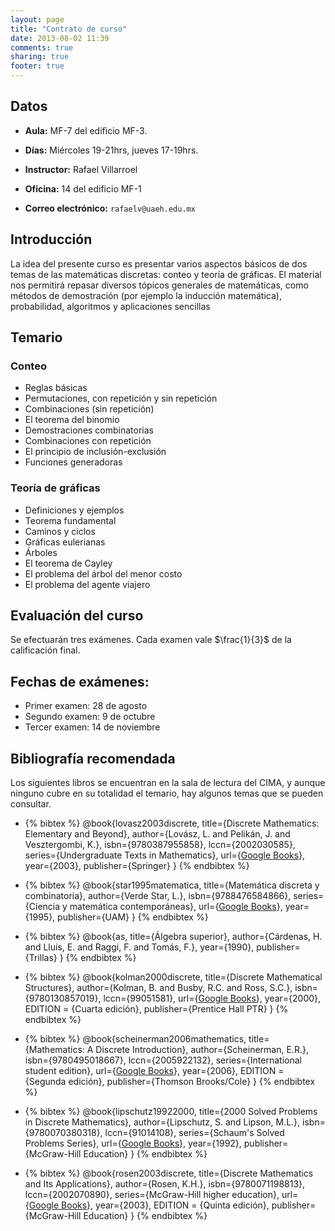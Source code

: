```yaml
---
layout: page
title: "Contrato de curso"
date: 2013-08-02 11:39
comments: true
sharing: true
footer: true
---
```


## Datos ##

-   **Aula:** MF-7 del edificio MF-3.

-   **Días:** Miércoles 19-21hrs, jueves 17-19hrs.

-   **Instructor:** Rafael Villarroel

-   **Oficina:** 14 del edificio MF-1

-   **Correo electrónico:** `rafaelv@uaeh.edu.mx`

## Introducción ##

La idea del presente curso es presentar varios aspectos básicos de dos
temas de las matemáticas discretas: conteo y teoría de
gráficas. El material nos permitirá repasar diversos tópicos generales
de matemáticas, como métodos de demostración (por ejemplo la inducción
matemática), probabilidad, algoritmos y aplicaciones sencillas

## Temario ##

### Conteo ###

-   Reglas básicas
-   Permutaciones, con repetición y sin repetición
-   Combinaciones (sin repetición)
-   El teorema del binomio
-   Demostraciones combinatorias
-   Combinaciones con repetición
-   El principio de inclusión-exclusión
-   Funciones generadoras

### Teoría de gráficas ###

-   Definiciones y ejemplos
-   Teorema fundamental
-   Caminos y ciclos
-   Gráficas eulerianas
-   Árboles
-   El teorema de Cayley
-   El problema del árbol del menor costo
-   El problema del agente viajero

## Evaluación del curso ##

Se efectuarán tres exámenes. Cada examen vale $\frac{1}{3}$ de la calificación final.

## Fechas de exámenes: ##

-   Primer examen: 28 de agosto
-   Segundo examen: 9 de octubre
-   Tercer examen: 14 de noviembre

## Bibliografía recomendada ##

Los siguientes libros se encuentran en la sala de lectura del CIMA, y
aunque ninguno cubre en su totalidad el temario, hay algunos temas que
se pueden consultar.

- {% bibtex %}
@book{lovasz2003discrete,
  title={Discrete Mathematics: Elementary and Beyond},
  author={Lovász, L. and Pelikán, J. and Vesztergombi, K.},
  isbn={9780387955858},
  lccn={2002030585},
  series={Undergraduate Texts in Mathematics},
  url={[Google Books](http://books.google.com.mx/books?id=rzwn7g0PCooC)},
  year={2003},
  publisher={Springer}
}
{% endbibtex %}

- {% bibtex %}
@book{star1995matematica,
  title={Matemática discreta y combinatoria},
  author={Verde Star, L.},
  isbn={9788476584866},
  series={Ciencia y matemática contemporáneas},
  url={[Google Books](http://books.google.com.mx/books?id=oQCx4wEbXtoC)},
  year={1995},
  publisher={UAM}
}
{% endbibtex %}

- {% bibtex %}
@book{as,
  title={Álgebra superior},
  author={Cárdenas, H. and Lluis, E. and Raggi, F. and Tomás, F.},
  year={1990},
  publisher={Trillas}
}
{% endbibtex %}


- {% bibtex %}
@book{kolman2000discrete,
  title={Discrete Mathematical Structures},
  author={Kolman, B. and Busby, R.C. and Ross, S.C.},
  isbn={9780130857019},
  lccn={99051581},
  url={[Google Books](http://books.google.com.mx/books?id=4RcqIwAACAAJ)},
  year={2000},
  EDITION = {Cuarta edición},
  publisher={Prentice Hall PTR}
}
{% endbibtex %}

- {% bibtex %}
@book{scheinerman2006mathematics,
  title={Mathematics: A Discrete Introduction},
  author={Scheinerman, E.R.},
  isbn={9780495018667},
  lccn={2005922132},
  series={International student edition},
  url={[Google Books](http://books.google.com.mx/books?id=-751NgAACAAJ)},
  year={2006},
  EDITION = {Segunda edición},
  publisher={Thomson Brooks/Cole}
}
{% endbibtex %}

- {% bibtex %}
@book{lipschutz19922000,
  title={2000 Solved Problems in Discrete Mathematics},
  author={Lipschutz, S. and Lipson, M.L.},
  isbn={9780070380318},
  lccn={91014108},
  series={Schaum's Solved Problems Series},
  url={[Google Books](http://books.google.com.mx/books?id=i-UfA7lGlaoC)},
  year={1992},
  publisher={McGraw-Hill Education}
}
{% endbibtex %}

- {% bibtex %}
@book{rosen2003discrete,
  title={Discrete Mathematics and Its Applications},
  author={Rosen, K.H.},
  isbn={9780071198813},
  lccn={2002070890},
  series={McGraw-Hill higher education},
  url={[Google Books](http://books.google.com.mx/books?id=K1lmkQEACAAJ)},
  year={2003},
  EDITION = {Quinta edición},
  publisher={McGraw-Hill Education}
}
{% endbibtex %}



